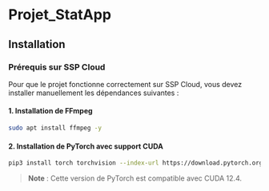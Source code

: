 # Projet_StatApp

## Installation

### Prérequis sur SSP Cloud

Pour que le projet fonctionne correctement sur SSP Cloud, vous devez installer manuellement les dépendances suivantes :

#### 1. Installation de FFmpeg
```bash
sudo apt install ffmpeg -y
```

#### 2. Installation de PyTorch avec support CUDA
```bash
pip3 install torch torchvision --index-url https://download.pytorch.org/whl/cu124
```

> **Note** : Cette version de PyTorch est compatible avec CUDA 12.4.
